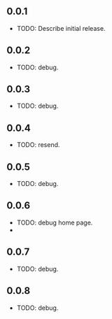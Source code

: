 ## 0.0.1
* TODO: Describe initial release.

## 0.0.2
* TODO: debug.

## 0.0.3
* TODO: debug.

## 0.0.4
* TODO: resend.

## 0.0.5
* TODO: debug.

## 0.0.6
* TODO: debug home page.
* 
## 0.0.7
* TODO: debug.
## 0.0.8
* TODO: debug.